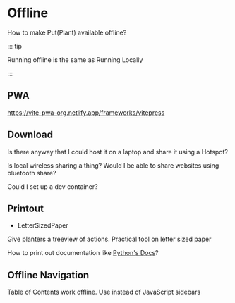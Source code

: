 # Offline

How to make Put(Plant) available offline?

::: tip

Running offline is the same as Running Locally

:::

## PWA

<https://vite-pwa-org.netlify.app/frameworks/vitepress>

## Download

Is there anyway that I could host it on a laptop and share it using a Hotspot?

Is local wireless sharing a thing? Would I be able to share websites using bluetooth share?

Could I set up a dev container?

## Printout

- LetterSizedPaper

Give planters a treeview of actions. Practical tool on letter sized paper

How to print out documentation like [Python's Docs](https://docs.python.org/3/download.html)?

## Offline Navigation

Table of Contents work offline. Use instead of JavaScript sidebars
